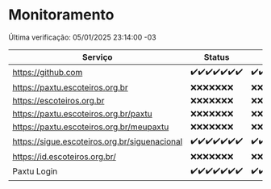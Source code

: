 # Monitoramento

Última verificação: 05/01/2025 23:14:00 -03

|Serviço|Status|Últimas 24h|
|---|---|---|
|https://github.com|<span title="2024-12-30: OK=23">✔️</span><span title="2024-12-31: OK=23">✔️</span><span title="2025-01-01: OK=23">✔️</span><span title="2025-01-02: OK=23">✔️</span><span title="2025-01-03: OK=23">✔️</span><span title="2025-01-04: OK=23">✔️</span><span title="2025-01-05: OK=1">✔️</span>|<span title="04/01/2025 23:16:00 -03 : 200">✔️</span><span title="05/01/2025 00:17:00 -03 : 200">✔️</span><span title="05/01/2025 01:10:00 -03 : 200">✔️</span><span title="05/01/2025 02:07:00 -03 : 200">✔️</span><span title="05/01/2025 03:11:00 -03 : 200">✔️</span><span title="05/01/2025 04:07:00 -03 : 200">✔️</span><span title="05/01/2025 05:09:00 -03 : 200">✔️</span><span title="05/01/2025 06:07:00 -03 : 200">✔️</span><span title="05/01/2025 07:07:00 -03 : 200">✔️</span><span title="05/01/2025 08:05:00 -03 : 200">✔️</span><span title="05/01/2025 09:13:00 -03 : 200">✔️</span><span title="05/01/2025 10:12:00 -03 : 200">✔️</span><span title="05/01/2025 11:06:00 -03 : 200">✔️</span><span title="05/01/2025 12:06:00 -03 : 200">✔️</span><span title="05/01/2025 13:08:00 -03 : 200">✔️</span><span title="05/01/2025 14:06:00 -03 : 200">✔️</span><span title="05/01/2025 15:10:00 -03 : 200">✔️</span><span title="05/01/2025 16:05:00 -03 : 200">✔️</span><span title="05/01/2025 17:08:00 -03 : 200">✔️</span><span title="05/01/2025 18:06:00 -03 : 200">✔️</span><span title="05/01/2025 19:07:00 -03 : 200">✔️</span><span title="05/01/2025 20:07:00 -03 : 200">✔️</span><span title="05/01/2025 21:42:00 -03 : 200">✔️</span><span title="05/01/2025 23:14:00 -03 : 200">✔️</span>|
|https://paxtu.escoteiros.org.br|<span title="2024-12-30: Falhas=23">❌</span><span title="2024-12-31: Falhas=23">❌</span><span title="2025-01-01: Falhas=23">❌</span><span title="2025-01-02: Falhas=23">❌</span><span title="2025-01-03: Falhas=23">❌</span><span title="2025-01-04: Falhas=23">❌</span><span title="2025-01-05: Falhas=1">❌</span>|<span title="04/01/2025 23:16:00 -03 : 403">❌</span><span title="05/01/2025 00:17:00 -03 : 403">❌</span><span title="05/01/2025 01:10:00 -03 : 403">❌</span><span title="05/01/2025 02:07:00 -03 : 403">❌</span><span title="05/01/2025 03:11:00 -03 : 403">❌</span><span title="05/01/2025 04:07:00 -03 : 403">❌</span><span title="05/01/2025 05:09:00 -03 : 403">❌</span><span title="05/01/2025 06:07:00 -03 : 403">❌</span><span title="05/01/2025 07:07:00 -03 : 403">❌</span><span title="05/01/2025 08:05:00 -03 : 403">❌</span><span title="05/01/2025 09:13:00 -03 : 403">❌</span><span title="05/01/2025 10:12:00 -03 : 403">❌</span><span title="05/01/2025 11:06:00 -03 : 403">❌</span><span title="05/01/2025 12:06:00 -03 : 403">❌</span><span title="05/01/2025 13:08:00 -03 : 403">❌</span><span title="05/01/2025 14:06:00 -03 : 403">❌</span><span title="05/01/2025 15:10:00 -03 : 403">❌</span><span title="05/01/2025 16:05:00 -03 : 403">❌</span><span title="05/01/2025 17:08:00 -03 : 403">❌</span><span title="05/01/2025 18:06:00 -03 : 403">❌</span><span title="05/01/2025 19:07:00 -03 : 403">❌</span><span title="05/01/2025 20:07:00 -03 : 403">❌</span><span title="05/01/2025 21:42:00 -03 : 403">❌</span><span title="05/01/2025 23:14:00 -03 : 403">❌</span>|
|https://escoteiros.org.br|<span title="2024-12-30: Falhas=23">❌</span><span title="2024-12-31: Falhas=23">❌</span><span title="2025-01-01: Falhas=23">❌</span><span title="2025-01-02: Falhas=23">❌</span><span title="2025-01-03: Falhas=23">❌</span><span title="2025-01-04: Falhas=23">❌</span><span title="2025-01-05: Falhas=1">❌</span>|<span title="04/01/2025 23:16:00 -03 : 403">❌</span><span title="05/01/2025 00:17:00 -03 : 403">❌</span><span title="05/01/2025 01:10:00 -03 : 403">❌</span><span title="05/01/2025 02:07:00 -03 : 403">❌</span><span title="05/01/2025 03:11:00 -03 : 403">❌</span><span title="05/01/2025 04:07:00 -03 : 403">❌</span><span title="05/01/2025 05:09:00 -03 : 403">❌</span><span title="05/01/2025 06:07:00 -03 : 403">❌</span><span title="05/01/2025 07:07:00 -03 : 403">❌</span><span title="05/01/2025 08:05:00 -03 : 403">❌</span><span title="05/01/2025 09:13:00 -03 : 403">❌</span><span title="05/01/2025 10:12:00 -03 : 403">❌</span><span title="05/01/2025 11:06:00 -03 : 403">❌</span><span title="05/01/2025 12:06:00 -03 : 403">❌</span><span title="05/01/2025 13:08:00 -03 : 403">❌</span><span title="05/01/2025 14:06:00 -03 : 403">❌</span><span title="05/01/2025 15:10:00 -03 : 403">❌</span><span title="05/01/2025 16:05:00 -03 : 403">❌</span><span title="05/01/2025 17:08:00 -03 : 403">❌</span><span title="05/01/2025 18:06:00 -03 : 403">❌</span><span title="05/01/2025 19:07:00 -03 : 403">❌</span><span title="05/01/2025 20:07:00 -03 : 403">❌</span><span title="05/01/2025 21:42:00 -03 : 403">❌</span><span title="05/01/2025 23:14:00 -03 : 403">❌</span>|
|https://paxtu.escoteiros.org.br/paxtu|<span title="2024-12-30: Falhas=23">❌</span><span title="2024-12-31: Falhas=23">❌</span><span title="2025-01-01: Falhas=23">❌</span><span title="2025-01-02: Falhas=23">❌</span><span title="2025-01-03: Falhas=23">❌</span><span title="2025-01-04: Falhas=23">❌</span><span title="2025-01-05: Falhas=1">❌</span>|<span title="04/01/2025 23:16:00 -03 : 403">❌</span><span title="05/01/2025 00:17:00 -03 : 403">❌</span><span title="05/01/2025 01:10:00 -03 : 403">❌</span><span title="05/01/2025 02:07:00 -03 : 403">❌</span><span title="05/01/2025 03:11:00 -03 : 403">❌</span><span title="05/01/2025 04:07:00 -03 : 403">❌</span><span title="05/01/2025 05:09:00 -03 : 403">❌</span><span title="05/01/2025 06:07:00 -03 : 403">❌</span><span title="05/01/2025 07:07:00 -03 : 403">❌</span><span title="05/01/2025 08:05:00 -03 : 403">❌</span><span title="05/01/2025 09:13:00 -03 : 403">❌</span><span title="05/01/2025 10:12:00 -03 : 403">❌</span><span title="05/01/2025 11:06:00 -03 : 403">❌</span><span title="05/01/2025 12:06:00 -03 : 403">❌</span><span title="05/01/2025 13:08:00 -03 : 403">❌</span><span title="05/01/2025 14:06:00 -03 : 403">❌</span><span title="05/01/2025 15:10:00 -03 : 403">❌</span><span title="05/01/2025 16:05:00 -03 : 403">❌</span><span title="05/01/2025 17:08:00 -03 : 403">❌</span><span title="05/01/2025 18:06:00 -03 : 403">❌</span><span title="05/01/2025 19:07:00 -03 : 403">❌</span><span title="05/01/2025 20:07:00 -03 : 403">❌</span><span title="05/01/2025 21:42:00 -03 : 403">❌</span><span title="05/01/2025 23:14:00 -03 : 403">❌</span>|
|https://paxtu.escoteiros.org.br/meupaxtu|<span title="2024-12-30: Falhas=23">❌</span><span title="2024-12-31: Falhas=23">❌</span><span title="2025-01-01: Falhas=23">❌</span><span title="2025-01-02: Falhas=23">❌</span><span title="2025-01-03: Falhas=23">❌</span><span title="2025-01-04: Falhas=23">❌</span><span title="2025-01-05: Falhas=1">❌</span>|<span title="04/01/2025 23:16:00 -03 : 403">❌</span><span title="05/01/2025 00:17:00 -03 : 403">❌</span><span title="05/01/2025 01:10:00 -03 : 403">❌</span><span title="05/01/2025 02:07:00 -03 : 403">❌</span><span title="05/01/2025 03:11:00 -03 : 403">❌</span><span title="05/01/2025 04:07:00 -03 : 403">❌</span><span title="05/01/2025 05:09:00 -03 : 403">❌</span><span title="05/01/2025 06:07:00 -03 : 403">❌</span><span title="05/01/2025 07:07:00 -03 : 403">❌</span><span title="05/01/2025 08:05:00 -03 : 403">❌</span><span title="05/01/2025 09:13:00 -03 : 403">❌</span><span title="05/01/2025 10:12:00 -03 : 403">❌</span><span title="05/01/2025 11:06:00 -03 : 403">❌</span><span title="05/01/2025 12:06:00 -03 : 403">❌</span><span title="05/01/2025 13:08:00 -03 : 403">❌</span><span title="05/01/2025 14:06:00 -03 : 403">❌</span><span title="05/01/2025 15:10:00 -03 : 403">❌</span><span title="05/01/2025 16:05:00 -03 : 403">❌</span><span title="05/01/2025 17:08:00 -03 : 403">❌</span><span title="05/01/2025 18:06:00 -03 : 403">❌</span><span title="05/01/2025 19:07:00 -03 : 403">❌</span><span title="05/01/2025 20:07:00 -03 : 403">❌</span><span title="05/01/2025 21:42:00 -03 : 403">❌</span><span title="05/01/2025 23:14:00 -03 : 403">❌</span>|
|https://sigue.escoteiros.org.br/siguenacional|<span title="2024-12-30: OK=23">✔️</span><span title="2024-12-31: OK=23">✔️</span><span title="2025-01-01: OK=23">✔️</span><span title="2025-01-02: OK=23">✔️</span><span title="2025-01-03: OK=23">✔️</span><span title="2025-01-04: OK=23">✔️</span><span title="2025-01-05: OK=1">✔️</span>|<span title="04/01/2025 23:16:00 -03 : 200">✔️</span><span title="05/01/2025 00:17:00 -03 : 200">✔️</span><span title="05/01/2025 01:10:00 -03 : 200">✔️</span><span title="05/01/2025 02:07:00 -03 : 200">✔️</span><span title="05/01/2025 03:11:00 -03 : 200">✔️</span><span title="05/01/2025 04:07:00 -03 : 200">✔️</span><span title="05/01/2025 05:09:00 -03 : 200">✔️</span><span title="05/01/2025 06:07:00 -03 : 200">✔️</span><span title="05/01/2025 07:07:00 -03 : 200">✔️</span><span title="05/01/2025 08:05:00 -03 : 200">✔️</span><span title="05/01/2025 09:13:00 -03 : 200">✔️</span><span title="05/01/2025 10:12:00 -03 : 200">✔️</span><span title="05/01/2025 11:06:00 -03 : 200">✔️</span><span title="05/01/2025 12:06:00 -03 : 200">✔️</span><span title="05/01/2025 13:08:00 -03 : 200">✔️</span><span title="05/01/2025 14:06:00 -03 : 200">✔️</span><span title="05/01/2025 15:10:00 -03 : 200">✔️</span><span title="05/01/2025 16:05:00 -03 : 200">✔️</span><span title="05/01/2025 17:08:00 -03 : 200">✔️</span><span title="05/01/2025 18:06:00 -03 : 200">✔️</span><span title="05/01/2025 19:07:00 -03 : 200">✔️</span><span title="05/01/2025 20:07:00 -03 : 200">✔️</span><span title="05/01/2025 21:42:00 -03 : 200">✔️</span><span title="05/01/2025 23:14:00 -03 : 200">✔️</span>|
|https://id.escoteiros.org.br/|<span title="2024-12-30: Falhas=23">❌</span><span title="2024-12-31: Falhas=23">❌</span><span title="2025-01-01: Falhas=23">❌</span><span title="2025-01-02: Falhas=23">❌</span><span title="2025-01-03: Falhas=23">❌</span><span title="2025-01-04: Falhas=23">❌</span><span title="2025-01-05: Falhas=1">❌</span>|<span title="04/01/2025 23:16:00 -03 : 403">❌</span><span title="05/01/2025 00:17:00 -03 : 403">❌</span><span title="05/01/2025 01:10:00 -03 : 403">❌</span><span title="05/01/2025 02:07:00 -03 : 403">❌</span><span title="05/01/2025 03:11:00 -03 : 403">❌</span><span title="05/01/2025 04:07:00 -03 : 403">❌</span><span title="05/01/2025 05:09:00 -03 : 403">❌</span><span title="05/01/2025 06:07:00 -03 : 403">❌</span><span title="05/01/2025 07:07:00 -03 : 403">❌</span><span title="05/01/2025 08:05:00 -03 : 403">❌</span><span title="05/01/2025 09:13:00 -03 : 403">❌</span><span title="05/01/2025 10:12:00 -03 : 403">❌</span><span title="05/01/2025 11:06:00 -03 : 403">❌</span><span title="05/01/2025 12:06:00 -03 : 403">❌</span><span title="05/01/2025 13:08:00 -03 : 403">❌</span><span title="05/01/2025 14:06:00 -03 : 403">❌</span><span title="05/01/2025 15:10:00 -03 : 403">❌</span><span title="05/01/2025 16:05:00 -03 : 403">❌</span><span title="05/01/2025 17:08:00 -03 : 403">❌</span><span title="05/01/2025 18:06:00 -03 : 403">❌</span><span title="05/01/2025 19:07:00 -03 : 403">❌</span><span title="05/01/2025 20:07:00 -03 : 403">❌</span><span title="05/01/2025 21:42:00 -03 : 403">❌</span><span title="05/01/2025 23:14:00 -03 : 403">❌</span>|
|Paxtu Login|<span title="2024-12-30: OK=23">✔️</span><span title="2024-12-31: OK=23">✔️</span><span title="2025-01-01: OK=23">✔️</span><span title="2025-01-02: OK=23">✔️</span><span title="2025-01-03: OK=23">✔️</span><span title="2025-01-04: OK=23">✔️</span><span title="2025-01-05: OK=1">✔️</span>|<span title="04/01/2025 23:16:00 -03 : 200">✔️</span><span title="05/01/2025 00:17:00 -03 : 200">✔️</span><span title="05/01/2025 01:10:00 -03 : 200">✔️</span><span title="05/01/2025 02:07:00 -03 : 200">✔️</span><span title="05/01/2025 03:11:00 -03 : 200">✔️</span><span title="05/01/2025 04:07:00 -03 : 200">✔️</span><span title="05/01/2025 05:09:00 -03 : 200">✔️</span><span title="05/01/2025 06:07:00 -03 : 200">✔️</span><span title="05/01/2025 07:07:00 -03 : 200">✔️</span><span title="05/01/2025 08:05:00 -03 : 200">✔️</span><span title="05/01/2025 09:13:00 -03 : 200">✔️</span><span title="05/01/2025 10:12:00 -03 : 200">✔️</span><span title="05/01/2025 11:06:00 -03 : 200">✔️</span><span title="05/01/2025 12:06:00 -03 : 200">✔️</span><span title="05/01/2025 13:08:00 -03 : 200">✔️</span><span title="05/01/2025 14:06:00 -03 : 200">✔️</span><span title="05/01/2025 15:10:00 -03 : 200">✔️</span><span title="05/01/2025 16:05:00 -03 : 200">✔️</span><span title="05/01/2025 17:08:00 -03 : 200">✔️</span><span title="05/01/2025 18:06:00 -03 : 200">✔️</span><span title="05/01/2025 19:07:00 -03 : 200">✔️</span><span title="05/01/2025 20:07:00 -03 : 200">✔️</span><span title="05/01/2025 21:42:00 -03 : 200">✔️</span><span title="05/01/2025 23:14:00 -03 : 200">✔️</span>|
